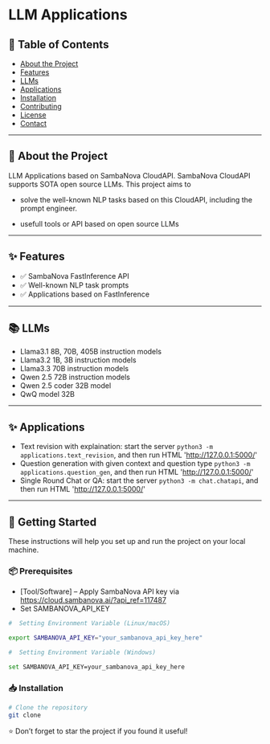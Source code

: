 # LLM Applications

## 📖 Table of Contents
- [About the Project](#about-the-project)
- [Features](#features)
- [LLMs](#llms)
- [Applications](#applications)
- [Installation](#installation)
- [Contributing](#contributing)
- [License](#license)
- [Contact](#contact)

---

## 📝 About the Project
LLM Applications based on SambaNova CloudAPI. SambaNova CloudAPI supports SOTA open source LLMs. This project
aims to 

- solve the well-known NLP tasks based on this CloudAPI, including the prompt engineer.

- usefull tools or API based on open source LLMs

---

## ✨ Features
- ✅ SambaNova FastInference API
- ✅ Well-known NLP task prompts
- ✅ Applications based on FastInference

---

## 📚 LLMs
- Llama3.1 8B, 70B, 405B instruction models
- Llama3.2 1B, 3B instruction models
- Llama3.3 70B instruction models
- Qwen 2.5 72B instruction models
- Qwen 2.5 coder 32B model
- QwQ model 32B

---

## ✨ Applications
- Text revision with explaination: start the server ```python3 -m applications.text_revision```, and then run HTML 'http://127.0.0.1:5000/'
- Question generation with given context and question type ```python3 -m applications.question_gen```, and then run HTML 'http://127.0.0.1:5000/'
- Single Round Chat or QA: start the server ```python3 -m chat.chatapi```, and then run HTML 'http://127.0.0.1:5000/'

---

## 🚀 Getting Started
These instructions will help you set up and run the project on your local machine.

### 📦 Prerequisites
- [Tool/Software] – Apply SambaNova API key via https://cloud.sambanova.ai/?api_ref=117487
- Set SAMBANOVA_API_KEY
```bash
#  Setting Environment Variable (Linux/macOS)

export SAMBANOVA_API_KEY="your_sambanova_api_key_here"

#  Setting Environment Variable (Windows)

set SAMBANOVA_API_KEY=your_sambanova_api_key_here

```



### 📥 Installation
```bash
# Clone the repository
git clone 
```

⭐️ Don’t forget to star the project if you found it useful!